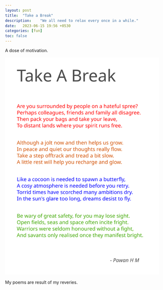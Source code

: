 ```yaml
---
layout: post
title:  "Take a Break"
description:    "We all need to relax every once in a while."
date:   2023-06-15 19:56 +0530
categories: [fun]
toc: false
---
```


A dose of motivation.  

![Take A Break](/assets/img/posts/tab.svg)  

My poems are result of my reveries.  
